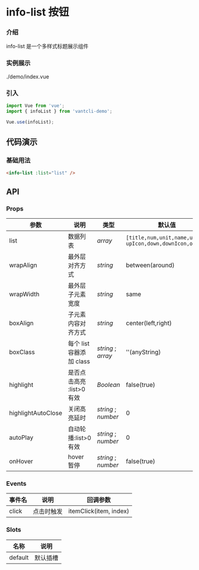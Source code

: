 # info-list 按钮

### 介绍

info-list 是一个多样式标题展示组件

### 实例展示

<demo-code>./demo/index.vue</demo-code>

### 引入

```js
import Vue from 'vue';
import { infoList } from 'vantcli-demo';

Vue.use(infoList);
```

## 代码演示

### 基础用法

```html
<info-list :list="list" />
```

## API

### Props

| 参数               | 说明                      | 类型                | 默认值                                                       |
| ------------------ | ------------------------- | ------------------- | ------------------------------------------------------------ |
| list               | 数据列表                  | _array_             | `[title,num,unit,name,up,`<br/>`upIcon,down,downIcon,order]` |
| wrapAlign          | 最外层对齐方式            | _string_            | between(around)                                              |
| wrapWidth          | 最外层子元素宽度          | _string_            | same                                                         |
| boxAlign           | 子元素内容对齐方式        | _string_            | center(left,right)                                           |
| boxClass           | 每个 list 容器添加 class  | _string_ ; _array_  | ''(anyString)                                                |
| highlight          | 是否点击高亮 :list>0 有效 | _Boolean_           | false(true)                                                  |
| highlightAutoClose | 关闭高亮延时              | _string_ ; _number_ | 0                                                            |
| autoPlay           | 自动轮播:list>0 有效      | _string_ ; _number_ | 0                                                            |
| onHover            | hover 暂停                | _string_ ; _number_ | false(true)                                                  |

### Events

| 事件名 | 说明       | 回调参数               |
| ------ | ---------- | ---------------------- |
| click  | 点击时触发 | itemClick(item, index) |

### Slots

| 名称    | 说明     |
| ------- | -------- |
| default | 默认插槽 |
